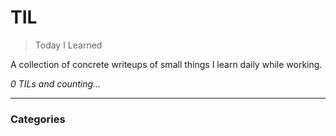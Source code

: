 # TIL
> Today I Learned

A collection of concrete writeups of small things I learn daily while working.


_0 TILs and counting..._

---

### Categories



